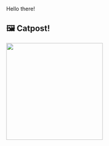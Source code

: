 Hello there!



## 🖼️ Catpost!

<sub>
    <img src="https://cdn2.thecatapi.com/images/4gj.gif" height="256">
</sub>

